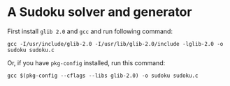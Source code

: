 # A Sudoku solver and generator
First install `glib 2.0` and `gcc` and run following command:

    gcc -I/usr/include/glib-2.0 -I/usr/lib/glib-2.0/include -lglib-2.0 -o sudoku sudoku.c
    
Or, if you have `pkg-config` installed, run this command:
    
    gcc $(pkg-config --cflags --libs glib-2.0) -o sudoku sudoku.c
   